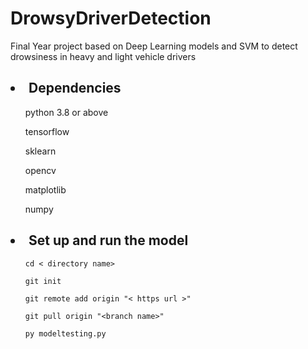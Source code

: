 # DrowsyDriverDetection
Final Year project based on Deep Learning models and SVM to detect drowsiness  in heavy and light vehicle drivers

<h2><li>Dependencies</h2>
<ul>python 3.8 or above</ul>
<ul>tensorflow</ul>
<ul>sklearn</ul>        
<ul>opencv</ul>
<ul>matplotlib</ul>
<ul>numpy</ul>
</li>
<h2><li>Set up and run the model</h2>
<ul><code>cd &lt directory name&gt </code></ul>
<ul><code>git init</code></ul>
<ul><code>git remote add origin "&lt https url &gt"</code></ul>        
<ul><code>git pull origin "&ltbranch name&gt"</code></ul>
<ul><code>py modeltesting.py</code></ul>
</li>
